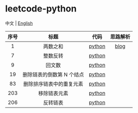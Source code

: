 # leetcode-python

中文 | [English](README.md)

| 序号 |           标题            |                          代码                          |                    思路解析                    |
| :--: | :-----------------------: | :----------------------------------------------------: | :--------------------------------------------: |
|  1   |         两数之和          |               [python](src/1-two-sum.py)               | [blog](https://sssis.me/leetcode-two-sum.html) |
|  7   |         整数反转          |           [python](src/7-reverse-integer.py)           |                                                |
|  9   |          回文数           |          [python](src/9-palindrome-number.py)          |                                                |
|  19  | 删除链表的倒数第 N 个结点 |  [python](src/19-remove-nth-node-from-end-of-list.py)  |                                                |
|  83  | 删除排序链表中的重复元素  | [python](src/83-remove-duplicates-from-sorted-list.py) |                                                |
| 203  |       移除链表元素        |    [python](src/203-remove-linked-list-elements.py)    |                                                |
| 206  |         反转链表          |        [python](src/206-reverse-linked-list.py)        |                                                |

